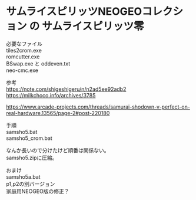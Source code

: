 # サムライスピリッツNEOGEOコレクション の サムライスピリッツ零

必要なファイル  
tiles2crom.exe  
romcutter.exe  
BSwap.exe と oddeven.txt  
neo-cmc.exe

参考  
https://note.com/shigeshigeru/n/n2ad5ee92adb2  
https://milkchoco.info/archives/3785  

https://www.arcade-projects.com/threads/samurai-shodown-v-perfect-on-real-hardware.13565/page-2#post-220180  

手順  
samsho5.bat  
samsho5_crom.bat  

なんか長いので分けたけど順番は関係ない。  
samsho5.zipに圧縮。

おまけ  
samsho5a.bat  
p1,p2の別バージョン  
家庭用NEOGEO版の修正？

